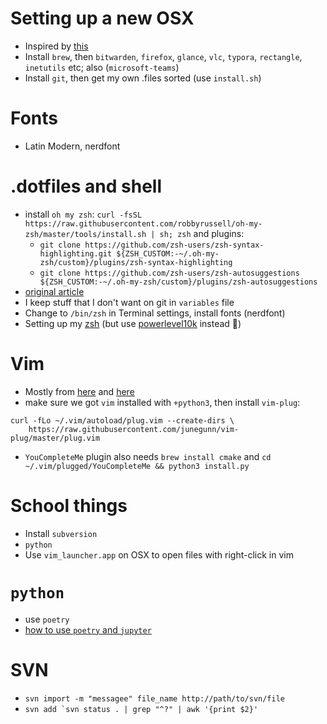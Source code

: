# Setting up a new OSX
   * Inspired by [this](https://sourabhbajaj.com/mac-setup/)
   * Install `brew`, then `bitwarden`, `firefox`, `glance`, `vlc`, `typora`, `rectangle`, `inetutils` etc; also (`microsoft-teams`)
   * Install `git`, then get my own .files sorted (use `install.sh`)

# Fonts
   * Latin Modern, nerdfont

# .dotfiles and shell
   * install `oh my zsh`: `curl -fsSL https://raw.githubusercontent.com/robbyrussell/oh-my-zsh/master/tools/install.sh | sh; zsh` and plugins:
      * `git clone https://github.com/zsh-users/zsh-syntax-highlighting.git ${ZSH_CUSTOM:-~/.oh-my-zsh/custom}/plugins/zsh-syntax-highlighting`
      * `git clone https://github.com/zsh-users/zsh-autosuggestions ${ZSH_CUSTOM:-~/.oh-my-zsh/custom}/plugins/zsh-autosuggestions`
   * [original article](https://coderwall.com/p/ynu8xq/keep-your-dotfiles-in-git)
   * I keep stuff that I don't want on git in `variables` file
   * Change to `/bin/zsh` in Terminal settings, install fonts (nerdfont)
   * Setting up my [zsh](https://medium.com/@ivanaugustobd/your-terminal-can-be-much-much-more-productive-5256424658e8) (but use [powerlevel10k](https://medium.com/@shivam1/make-your-terminal-beautiful-and-fast-with-zsh-shell-and-powerlevel10k-6484461c6efb) instead 🐝)

# Vim
* Mostly from [here](https://dev.to/jones268/use-vim-as-a-python-ide-31e6) and [here](https://realpython.com/vim-and-python-a-match-made-in-heaven/#utf-8-support)
* make sure we got `vim` installed with `+python3`, then install `vim-plug`:

```
curl -fLo ~/.vim/autoload/plug.vim --create-dirs \
    https://raw.githubusercontent.com/junegunn/vim-plug/master/plug.vim
```

* `YouCompleteMe` plugin also needs `brew install cmake` and `cd ~/.vim/plugged/YouCompleteMe && python3 install.py`

# School things
* Install `subversion`
* `python`  
* Use `vim_launcher.app` on OSX to open files with right-click in vim

# `python`
* use `poetry`
* [how to use `poetry` and `jupyter`](https://hippocampus-garden.com/jupyter_poetry_pipenv/)

# SVN
* `svn import -m "messagee" file_name http://path/to/svn/file`
* ```svn add `svn status . | grep "^?" | awk '{print $2}'```
